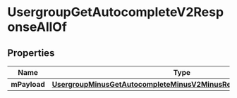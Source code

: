 
# UsergroupGetAutocompleteV2ResponseAllOf

## Properties
Name | Type | Description | Notes
------------ | ------------- | ------------- | -------------
**mPayload** | [**UsergroupMinusGetAutocompleteMinusV2MinusResponseMinusMPayload**](UsergroupMinusGetAutocompleteMinusV2MinusResponseMinusMPayload.md) |  | 




